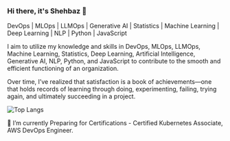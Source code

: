 ### Hi there, it's Shehbaz 👋

DevOps | MLOps | LLMOps | Generative AI | Statistics | Machine Learning | Deep Learning | NLP | Python | JavaScript

I aim to utilize my knowledge and skills in DevOps, MLOps, LLMOps, Machine Learning, Statistics, Deep Learning, Artificial Intelligence, Generative AI, NLP, Python, and JavaScript to contribute to the smooth and efficient functioning of an organization.

Over time, I’ve realized that satisfaction is a book of achievements—one that holds records of learning through doing, experimenting, failing, trying again, and ultimately succeeding in a project.

![Top Langs](https://github-readme-stats.vercel.app/api/top-langs/?username=patelshehbaz&hide_progress=true)

🌱 I’m currently Preparing for Certifications - Certified Kubernetes Associate, AWS DevOps Engineer.




<!--
**patelshehbaz/patelshehbaz** is a ✨ _special_ ✨ repository because its `README.md` (this file) appears on your GitHub profile.

Here are some ideas to get you started:

- 🔭 I’m currently working on ...
- 🌱 I’m currently learning ...
- 👯 I’m looking to collaborate on ...
- 🤔 I’m looking for help with ...
- 💬 Ask me about ...
- 📫 How to reach me: ...
- 😄 Pronouns: ...
- ⚡ Fun fact: ...
-->
